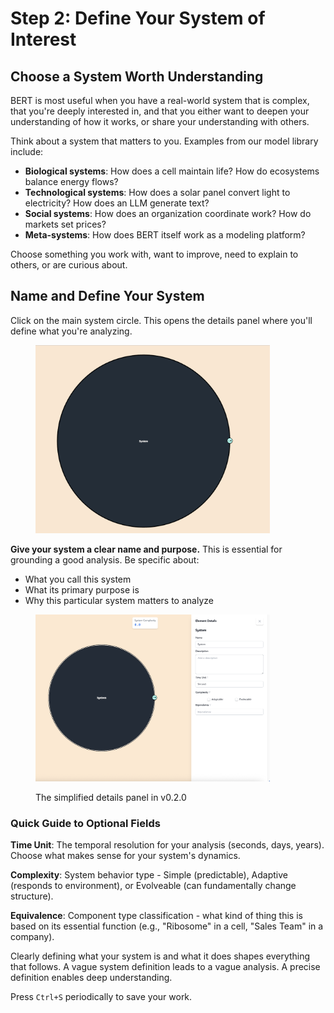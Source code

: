 # Step 2: Define Your System of Interest

## Choose a System Worth Understanding

BERT is most useful when you have a real-world system that is complex, that you're deeply interested in, and that you either want to deepen your understanding of how it works, or share your understanding with others.

Think about a system that matters to you. Examples from our model library include:
- **Biological systems**: How does a cell maintain life? How do ecosystems balance energy flows?
- **Technological systems**: How does a solar panel convert light to electricity? How does an LLM generate text?
- **Social systems**: How does an organization coordinate work? How do markets set prices?
- **Meta-systems**: How does BERT itself work as a modeling platform?

Choose something you work with, want to improve, need to explain to others, or are curious about.

## Name and Define Your System

Click on the main system circle. This opens the details panel where you'll define what you're analyzing.

<figure><img src="../../.gitbook/assets/SOI (1).png" alt="" width="375"><figcaption></figcaption></figure>

**Give your system a clear name and purpose.** This is essential for grounding a good analysis. Be specific about:
- What you call this system
- What its primary purpose is
- Why this particular system matters to analyze

<figure><img src="../../.gitbook/assets/SOI-details-v2.png" alt="" width="375"><figcaption><p>The simplified details panel in v0.2.0</p></figcaption></figure>

### Quick Guide to Optional Fields

**Time Unit**: The temporal resolution for your analysis (seconds, days, years). Choose what makes sense for your system's dynamics.

**Complexity**: System behavior type - Simple (predictable), Adaptive (responds to environment), or Evolveable (can fundamentally change structure).

**Equivalence**: Component type classification - what kind of thing this is based on its essential function (e.g., "Ribosome" in a cell, "Sales Team" in a company).

Clearly defining what your system is and what it does shapes everything that follows. A vague system definition leads to a vague analysis. A precise definition enables deep understanding.

Press `Ctrl+S` periodically to save your work.
